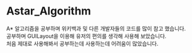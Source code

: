 # Astar_Algorithm

A* 알고리즘을 공부하며 위키백과 및 다른 개발자들의 코드를 많이 참고 했습니다.  
공부하며 GUILayout을 이용해 유저의 편의를 생각해 사용해 보았습니다.  
처음 제대로 사용해봐서 공부하는데 사용하는데 어려움이 많았습니다.  
